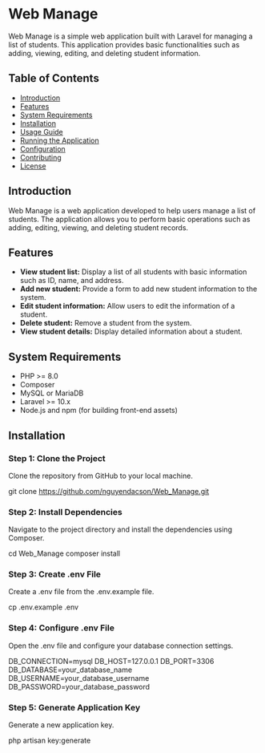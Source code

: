 # Web Manage

Web Manage is a simple web application built with Laravel for managing a list of students. This application provides basic functionalities such as adding, viewing, editing, and deleting student information.

## Table of Contents

- [Introduction](#introduction)
- [Features](#features)
- [System Requirements](#system-requirements)
- [Installation](#installation)
- [Usage Guide](#usage-guide)
- [Running the Application](#running-the-application)
- [Configuration](#configuration)
- [Contributing](#contributing)
- [License](#license)

## Introduction

Web Manage is a web application developed to help users manage a list of students. The application allows you to perform basic operations such as adding, editing, viewing, and deleting student records.

## Features

- **View student list:** Display a list of all students with basic information such as ID, name, and address.
- **Add new student:** Provide a form to add new student information to the system.
- **Edit student information:** Allow users to edit the information of a student.
- **Delete student:** Remove a student from the system.
- **View student details:** Display detailed information about a student.

## System Requirements

- PHP >= 8.0
- Composer
- MySQL or MariaDB
- Laravel >= 10.x
- Node.js and npm (for building front-end assets)

## Installation

### Step 1: Clone the Project

Clone the repository from GitHub to your local machine.

git clone https://github.com/nguyendacson/Web_Manage.git

### Step 2: Install Dependencies

Navigate to the project directory and install the dependencies using Composer.

cd Web_Manage
composer install

### Step 3: Create .env File

Create a .env file from the .env.example file.

cp .env.example .env

### Step 4:  Configure .env File


Open the .env file and configure your database connection settings.

DB_CONNECTION=mysql
DB_HOST=127.0.0.1
DB_PORT=3306
DB_DATABASE=your_database_name
DB_USERNAME=your_database_username
DB_PASSWORD=your_database_password

### Step 5: Generate Application Key


Generate a new application key.

php artisan key:generate


















